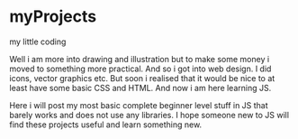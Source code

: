 # myProjects
my little coding 

Well i am more into drawing and illustration but to make some money i moved to something more practical.
And so i got into web design. I did icons, vector graphics etc. But soon i realised that it would be nice to at least have
some basic CSS and HTML. And now i am here learning JS.

Here i will post my most basic complete beginner level stuff in JS that barely works and does not use any libraries.
I hope someone new to JS will find these projects useful and learn something new. 
